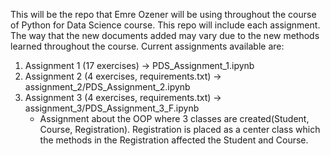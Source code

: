 This will be the repo that Emre Ozener will be using throughout the course of Python for Data Science course. This repo will include each assignment. The way that the new documents added may vary due to the new methods learned throughout the course.
Current assignments available are:
  1. Assignment 1 (17 exercises) -> PDS_Assignment_1.ipynb
  2. Assignment 2 (4 exercises, requirements.txt) -> assignment_2/PDS_Assignment_2.ipynb
  3. Assignment 3 (4 exercises, requirements.txt) -> assignment_3/PDS_Assignment_3_F.ipynb
      - Assignment about the OOP where 3 classes are created(Student, Course, Registration). Registration is placed as a center class which the methods in the Registration affected the Student and Course.
